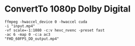 ConvertTo 1080p Dolby Digital
===

```shell
ffmpeg -hwaccel_device 0 -hwaccel cuda 
-i "input.mp4" 
-vf scale=-1:1080 -c:v hevc_nvenc -preset fast
-ac 6 -map 0 -c:a ac3 
"FHD_60FPS_DD_output.mp4"
```
